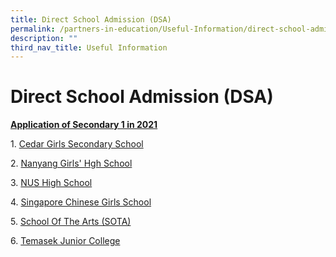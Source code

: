 ```yaml
---
title: Direct School Admission (DSA)
permalink: /partners-in-education/Useful-Information/direct-school-admission-dsa/
description: ""
third_nav_title: Useful Information
---
```

# Direct School Admission (DSA)

<b><u>Application of Secondary 1 in 2021</u></b>

1. [Cedar Girls Secondary School](http://greenridgepri.moe.edu.sg/qql/slot/u547/Partners%20in%20Education/DSA/Cedar%20Girls%20Secondary%20School.pdf)  
  
2. [Nanyang Girls' Hgh School](http://greenridgepri.moe.edu.sg/qql/slot/u547/Partners%20in%20Education/DSA/Nanyang%20Girls%20Hgh%20School.pdf)  
  
3. [NUS High School](http://greenridgepri.moe.edu.sg/qql/slot/u547/Partners%20in%20Education/DSA/NUS%20High%20School.pdf)  
  
4. [Singapore Chinese Girls School](http://greenridgepri.moe.edu.sg/qql/slot/u547/Partners%20in%20Education/DSA/Singapore%20Chinese%20Girls%20School.pdf)  
  
5. [School Of The Arts (SOTA)](http://greenridgepri.moe.edu.sg/qql/slot/u547/Partners%20in%20Education/DSA/School%20Of%20The%20Arts%20(SOTA).pdf)  
  
6. [Temasek Junior College](http://greenridgepri.moe.edu.sg/qql/slot/u547/Partners%20in%20Education/DSA/Temasek%20Junior%20College.pdf)